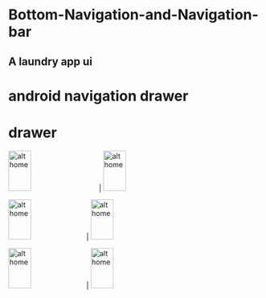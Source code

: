 # Bottom-Navigation-and-Navigation-bar
## A laundry app ui
# android navigation drawer
# drawer 


<img src="https://user-images.githubusercontent.com/68494371/211166500-35666c5a-75b2-46dc-936c-3ef4c7fd1007.png" alt="alt home" style="width:30%;height:80;margin-right: 25px"> | <img src="https://user-images.githubusercontent.com/68494371/211166501-d0762a3e-22f2-40e3-a463-5127b8c0c803.png" alt="alt home" style="width:30%;height:80">


<img src="https://user-images.githubusercontent.com/68494371/211166503-49dde08d-51e6-49ae-ace8-515864551cd0.png" alt="alt home" style="width:30%;height:80"> | <img src="https://user-images.githubusercontent.com/68494371/211166516-85406d6b-3bfe-4090-9011-66c12e31c9ec.png" alt="alt home" style="width:30%;height:80">


<img src="https://user-images.githubusercontent.com/68494371/211166519-f04481d1-6c10-4d32-b8f9-3a491173b16d.png" alt="alt home" style="width:30%;height:80"> | <img src="https://user-images.githubusercontent.com/68494371/211166588-611c88fb-bc07-49c2-a0b3-5315242bdfd2.png" alt="alt home" style="width:30%;height:80">


